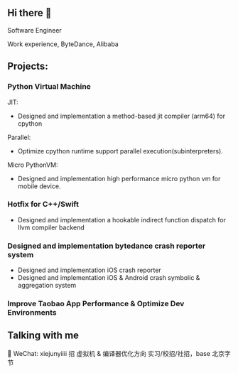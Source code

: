 
## Hi there 👋

Software Engineer 

Work experience, ByteDance, Alibaba

## Projects:
### Python Virtual Machine
  JIT:
  - Designed and implementation a method-based jit compiler (arm64) for cpython

  Parallel:
  - Optimize cpython runtime support parallel execution(subinterpreters).

  Micro PythonVM: 
  - Designed and implementation high performance micro python vm for mobile device.

### Hotfix for C++/Swift
- Designed and implementation a hookable indirect function dispatch for llvm compiler backend

### Designed and implementation bytedance crash reporter system
- Designed and implementation iOS crash reporter
- Designed and implementation iOS & Android crash symbolic & aggregation system

### Improve Taobao App Performance & Optimize Dev Environments



## Talking with me
💬 WeChat: xiejunyiiii
招 虚拟机 & 编译器优化方向 实习/校招/社招，base 北京字节
